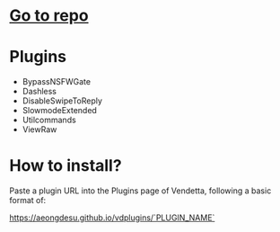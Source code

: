 # [Go to repo](https://github.com/aeongdesu/vdplugins)

# Plugins
- BypassNSFWGate
- Dashless
- DisableSwipeToReply
- SlowmodeExtended
- Utilcommands
- ViewRaw

# How to install?
Paste a plugin URL into the Plugins page of Vendetta, following a basic format of:

https://aeongdesu.github.io/vdplugins/`PLUGIN_NAME`